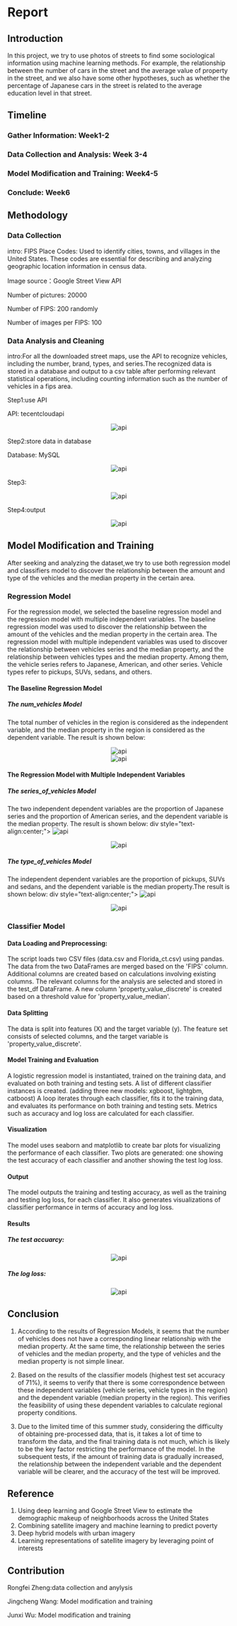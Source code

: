 # Report

## Introduction
In this project, we try to use photos of streets to find some sociological information using machine learning methods. For example, the relationship between the number of cars in the street and the average value of property in the street, and we also have some other hypotheses, such as whether the percentage of Japanese cars in the street is related to the average education level in that street.

## Timeline

 
### Gather Information: Week1-2

### Data Collection and Analysis: Week 3-4

### Model Modification and Training: Week4-5

### Conclude: Week6

## Methodology

### Data Collection

intro: FIPS Place Codes: Used to identify cities, towns, and villages in the United States. These codes are essential for describing and analyzing geographic location information in census data.

Image source：Google Street View API

Number of pictures: 20000

Number of FIPS: 200 randomly 

Number of images per FIPS: 100


### Data Analysis and Cleaning 

intro:For all the downloaded street maps, use the API to recognize vehicles, including the number, brand, types, and series.The recognized data is stored in a database and output to a csv table after performing relevant statistical operations, including counting information such as the number of vehicles in a fips area.

Step1:use API

API: tecentcloudapi
<div style="text-align:center;">
    <img src="./asset/api.jpg" alt="api">
</div>

Step2:store data in database

Database: MySQL
<div style="text-align:center;">
    <img src="./asset/database.jpg" alt="api">
</div>

Step3:

<div style="text-align:center;">
    <img src="./asset/sql.jpg" alt="api">
</div>

Step4:output
<div style="text-align:center;">
    <img src="./asset/csv.jpg" alt="api">
</div>




## Model Modification and Training 
After seeking and analyzing the dataset,we try to use both regression model and classifiers model to discover the relationship between the amount and type of the vehicles and the median property in the certain area.

### Regression Model
For the regression model, we selected the baseline regression model and the regression model with multiple independent variables. The baseline regression model was used to discover the relationship between the amount of the vehicles and the median property in the certain area. The regression model with multiple independent variables was used to discover the relationship between vehicles series and the median property, and the relationship between vehicles types and the median property. Among them, the vehicle series refers to Japanese, American, and other series. Vehicle types refer to pickups, SUVs, sedans, and others.

#### The Baseline Regression Model
##### The num_vehicles Model
The total number of vehicles in the region is considered as the independent variable, and the median property in the region is considered as the dependent variable. The result is shown below:
<div style="text-align:center;">
    <img src="./UF2023summer/results/Linear regression for property values and num_cars.jpg" alt="api">
</div>

<div style="text-align:center;">
    <img src="./UF2023summer/results/Linear regression for property values and num_cars.png" alt="api">
</div>

#### The Regression Model with Multiple Independent Variables
##### The series_of_vehicles Model
The two independent dependent variables are the proportion of Japanese series and the proportion of American series, and  the dependent variable is the median property. The result is shown below:
div style="text-align:center;">
    <img src="./UF2023summer/results/Linear regression for property values and series_of_vehicles.jpg" alt="api">
</div>

<div style="text-align:center;">
    <img src="./UF2023summer/results/Linear regression for property values and series_of_vehicles.png" alt="api">
</div>

##### The type_of_vehicles Model
The independent dependent variables are the proportion of pickups,  SUVs and sedans, and the dependent variable is the median property.The result is shown below:
div style="text-align:center;">
    <img src="./UF2023summer/results/Linear regression for property values and car type variables.jpg" alt="api">
</div>

<div style="text-align:center;">
    <img src="./UF2023summer/results/Linear regression for property values and car type variables.png" alt="api">
</div>

### Classifier Model

#### Data Loading and Preprocessing:

The script loads two CSV files (data.csv and Florida_ct.csv) using pandas.
The data from the two DataFrames are merged based on the 'FIPS' column.
Additional columns are created based on calculations involving existing columns.
The relevant columns for the analysis are selected and stored in the test_df DataFrame.
A new column 'property_value_discrete' is created based on a threshold value for 'property_value_median'.

#### Data Splitting

The data is split into features (X) and the target variable (y). The feature set consists of selected columns, and the target variable is 'property_value_discrete'.

#### Model Training and Evaluation

A logistic regression model is instantiated, trained on the training data, and evaluated on both training and testing sets.
A list of different classifier instances is created. (adding three new models: xgboost, lightgbm, catboost)
A loop iterates through each classifier, fits it to the training data, and evaluates its performance on both training and testing sets.
Metrics such as accuracy and log loss are calculated for each classifier.

#### Visualization

The model uses seaborn and matplotlib to create bar plots for visualizing the performance of each classifier.
Two plots are generated: one showing the test accuracy of each classifier and another showing the test log loss.

#### Output
The model outputs the training and testing accuracy, as well as the training and testing log loss, for each classifier.
It also generates visualizations of classifier performance in terms of accuracy and log loss.

#### Results
##### The test accuarcy:
<div style="text-align:center;">
    <img src="./UF2023summer/results/classifier accuracy.png" alt="api">
</div>

##### The log loss:
<div style="text-align:center;">
    <img src="./UF2023summer/results/classifier log loss.png" alt="api">
</div>

## Conclusion 

1.  According to the results of Regression Models, it seems that the number of vehicles does not have a corresponding linear relationship with the median property. At the same time, the relationship between the series of vehicles and the median property, and the type of vehicles and the median property is not simple linear.
 
2.  Based on the results of the classifier models (highest test set accuracy of 71%), it seems to verify that there is some correspondence between these independent variables (vehicle series, vehicle types in the region) and the dependent variable (median property in the region). This verifies the feasibility of using these dependent variables to calculate regional property conditions.

3.  Due to the limited time of this summer study, considering the difficulty of obtaining pre-processed data, that is, it takes a lot of time to transform the data, and the final training data is not much, which is likely to be the key factor restricting the performance of the model. In the subsequent tests, if the amount of training data is gradually increased, the relationship between the independent variable and the dependent variable will be clearer, and the accuracy of the test will be improved.


## Reference 

1. Using deep learning and Google Street View to estimate the demographic makeup of neighborhoods across the United States
2. Combining satellite imagery and machine learning to predict poverty
3. Deep hybrid models with urban imagery
4. Learning representations of satellite imagery by leveraging point of interests



## Contribution
Rongfei Zheng:data collection and anylysis

Jingcheng Wang:  Model modification and training

Junxi Wu:  Model modification and training
